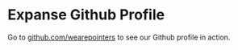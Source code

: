 # Expanse Github Profile
Go to [github.com/wearepointers](https://github.com/wearepointers) to see our Github profile in action.